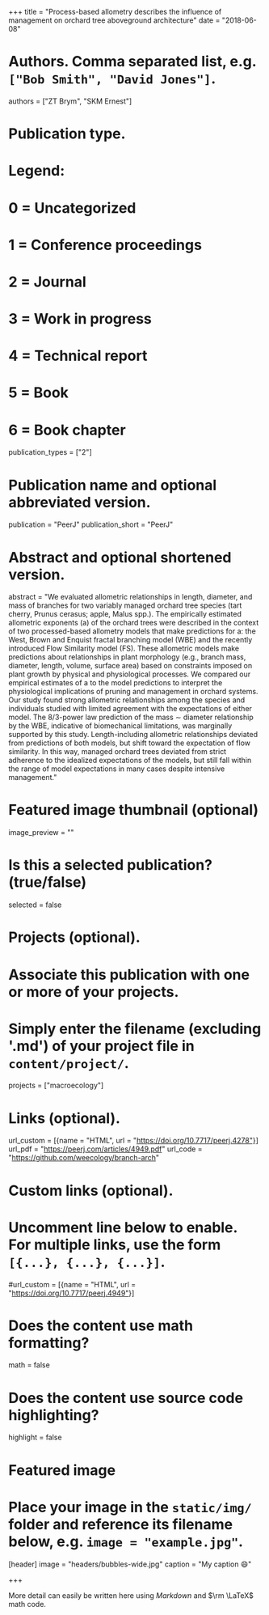 +++
title = "Process-based allometry describes the influence of management on orchard tree aboveground architecture"
date = "2018-06-08"

# Authors. Comma separated list, e.g. `["Bob Smith", "David Jones"]`.
authors = ["ZT Brym", "SKM Ernest"]

# Publication type.
# Legend:
# 0 = Uncategorized
# 1 = Conference proceedings
# 2 = Journal
# 3 = Work in progress
# 4 = Technical report
# 5 = Book
# 6 = Book chapter
publication_types = ["2"]

# Publication name and optional abbreviated version.
publication = "PeerJ"
publication_short = "PeerJ"

# Abstract and optional shortened version.
abstract = "We evaluated allometric relationships in length, diameter, and mass of branches for two variably managed orchard tree species (tart cherry, Prunus cerasus; apple, Malus spp.). The empirically estimated allometric exponents (a) of the orchard trees were described in the context of two processed-based allometry models that make predictions for a: the West, Brown and Enquist fractal branching model (WBE) and the recently introduced Flow Similarity model (FS). These allometric models make predictions about relationships in plant morphology (e.g., branch mass, diameter, length, volume, surface area) based on constraints imposed on plant growth by physical and physiological processes. We compared our empirical estimates of a to the model predictions to interpret the physiological implications of pruning and management in orchard systems. Our study found strong allometric relationships among the species and individuals studied with limited agreement with the expectations of either model. The 8/3-power law prediction of the mass ∼ diameter relationship by the WBE, indicative of biomechanical limitations, was marginally supported by this study. Length-including allometric relationships deviated from predictions of both models, but shift toward the expectation of flow similarity. In this way, managed orchard trees deviated from strict adherence to the idealized expectations of the models, but still fall within the range of model expectations in many cases despite intensive management."

# Featured image thumbnail (optional)
image_preview = ""

# Is this a selected publication? (true/false)
selected = false

# Projects (optional).
#   Associate this publication with one or more of your projects.
#   Simply enter the filename (excluding '.md') of your project file in `content/project/`.
projects = ["macroecology"]

# Links (optional).
url_custom = [{name = "HTML", url = "https://doi.org/10.7717/peerj.4278"}]
url_pdf = "https://peerj.com/articles/4949.pdf"
url_code = "https://github.com/weecology/branch-arch"

# Custom links (optional).
#   Uncomment line below to enable. For multiple links, use the form `[{...}, {...}, {...}]`.
#url_custom = [{name = "HTML", url = "https://doi.org/10.7717/peerj.4949"}]

# Does the content use math formatting?
math = false

# Does the content use source code highlighting?
highlight = false

# Featured image
# Place your image in the `static/img/` folder and reference its filename below, e.g. `image = "example.jpg"`.
[header]
image = "headers/bubbles-wide.jpg"
caption = "My caption :smile:"

+++

More detail can easily be written here using *Markdown* and $\rm \LaTeX$ math code.
